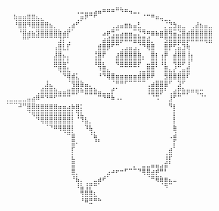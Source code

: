 ⠀⠀⠀⠀⠀⠀⠀⠀⠀⠀⠀⠀⠀⠀⠀⠀⢀⣀⣀⣀⣠⣤⠶⠶⠶⠛⠳⠶⢤⣀⡀⠀⠀⠀⠀⠀⠀⠀⠀⠀⠀⠀⠀⠀⠀
⠀⠀⢷⣶⣶⣿⣿⣦⣄⠀⠀⠀⠀⠀⠀⠀⢀⡶⠟⠉⠋⠀⠀⠀⠀⠀⠀⠀⠀⠀⠀⠈⠉⠛⠶⢤⣀⡀⠀⠀⠀⠀⠀⠀⠀⠀⠀
⠀⠀⠘⣿⣿⠻⣿⣿⣿⣿⣦⡀⠀⠀⢀⣴⠋⠀⠀⠀⠀⠀⠀⠀⢀⣠⣤⣶⣦⣤⣃⠀⠀⠀⠀⠀⡈⣙⣳⣤⣀⠀⢀⣼⣦⣤⣀
⠀⠀⠀⠘⣿⣴⣦⣻⣿⣿⣿⣿⣷⣴⡟⠁⠀⠀⠀⠀⠀⠀⣠⡶⢛⣉⣠⣤⣤⣉⡙⠻⠶⣶⣦⣶⣿⢿⣭⣙⣿⣴⣿⣿⣿⣿⣿
⠀⠀⠀⠀⠛⠋⠉⠉⠉⠉⠉⠉⣹⡏⢁⠀⠀⠀⠀⠀⠀⠀⣴⣾⣿⣿⡿⠿⠿⣿⣿⣿⣾⡀⠀⠉⣻⣿⣿⣿⣿⡿⠿⠿⠿⢿⣿
⠀⠀⠀⠀⠀⠀⠀⠀⠀⠀⠀⢠⣿⣇⡏⠀⠀⠀⠀⠀⠀⣾⣿⡿⠋⠉⢀⣠⣤⣠⡈⠙⢿⣿⠀⠀⣿⡟⢋⣥⣹⢷⠀⠀⠀⠀⠀
⠀⠀⠀⠀⠀⠀⠀⠀⠀⠀⠀⣸⣿⣄⡀⠀⠀⠀⠀⠀⢘⣿⡟⠀⠀⣰⣿⣿⣿⣿⣷⡀⠀⣿⡆⢠⡿⠀⣼⣿⣿⢸⡄⠀⠀⠀⠀
⠀⠀⠀⠀⠀⠀⠀⠀⠀⠀⠀⣿⣿⣧⠇⠀⠀⠀⠀⠀⢸⣿⡄⠀⠀⢿⣿⣿⣿⣿⡿⠁⣀⣿⡇⢸⡇⠀⢿⣿⡿⢸⠃⠀⠀⠀⠀
⠀⠀⠀⠀⠀⠀⠀⠀⠀⠀⠀⠉⢿⣿⣆⠀⠀⠀⠀⠀⠀⠹⣿⣄⠀⠀⠉⠉⠉⠉⢁⣀⣿⣿⠁⠀⣿⣄⡜⢉⣤⣾⠀⠀⠀⠀⠀
⠀⠀⠀⠀⠀⠀⠀⠀⠀⠀⠀⠀⠀⠙⢿⣾⣅⠀⠀⠀⠀⠘⠙⢿⣿⣶⣶⣶⣶⣶⣾⣿⡿⠟⠀⠀⣻⣿⣿⣿⣿⠏⠀⠀⠀⠀⠀
⠀⠀⠀⠀⠀⠀⠀⠀⠀⣸⣄⠀⠀⠀⠈⢻⣿⣷⣤⡀⠀⠀⠀⠀⠈⠛⠛⠋⠉⠉⠉⠉⢀⣴⣿⣿⣿⠋⠀⣹⠋⠀⠀⠀⠀⠀⠀
⠀⠀⠀⠀⠀⠀⠀⢀⣾⣿⣿⣷⣤⣤⣶⣿⡿⠷⣿⣿⣷⣤⣀⣀⡞⠁⠀⠀⠀⠀⠀⠀⢸⣿⣿⡿⠃⢀⣴⣟⣷⡶⠶⢶⣒⠀⠀
⢀⣀⣀⣀⣀⣤⣴⠿⠛⠙⠛⠋⠉⠉⠉⠀⠀⠀⠀⠀⠀⠉⠙⠛⠷⠠⠄⠀⠀⠀⠀⠀⠀⠈⠩⠀⠀⣸⠋⠉⠀⠀⠀⠀⠈⠁⠀
⠈⠉⠉⠽⠛⣿⣿⣶⣶⣶⣶⣶⣤⣤⣠⣦⣶⡂⠀⠀⠀⠀⠀⠀⠀⠀⠀⠀⠀⠀⠀⠀⠀⠀⠀⠀⠀⠻⡆⠀⠀⠀⠀⠀⠀⠀⠀
⠀⠀⠀⠀⠀⠙⢿⣿⣿⣿⣿⣿⣿⣿⣿⡇⢻⣇⠀⠀⠀⠀⠀⠀⠀⠀⠀⠀⠀⠀⠀⠀⠀⠀⠀⠀⠀⠀⡇⠀⠀⠀⠀⠀⠀⠀⠀
⠀⠀⠀⠀⠀⠀⠀⠙⢿⣿⣿⣿⣿⣿⣿⡇⠈⠹⣧⡀⠀⠀⠀⠀⠀⠀⠀⠀⠀⠀⠀⠀⠀⠀⠀⠀⠀⠀⡇⠀⠀⠀⠀⠀⠀⠀⠀
⠀⠀⠀⠀⠀⠀⠀⠀⠀⠈⠙⠿⢿⣿⣿⡇⠀⠀⠹⣧⠀⠀⠀⠀⠀⠀⠀⠀⠀⠀⠀⠀⠀⠀⠀⠀⠀⠀⣷⠀⠀⠀⠀⠀⠀⠀⠀
⠀⠀⠀⠀⠀⠀⠀⠀⠀⠀⠀⠀⠀⠈⠛⣷⠀⠀⠀⠘⣧⠀⠀⠀⠀⠀⠀⠀⠀⠀⠀⠀⠀⠀⠀⠀⠀⢀⣼⠀⠀⠀⠀⠀⠀⠀⠀
⠀⠀⠀⠀⠀⠀⠀⠀⠀⠀⠀⠀⠀⠀⠀⣿⠄⠀⠀⠀⠘⠃⠀⠀⠀⠀⠀⠀⠀⠀⠀⠀⠀⠀⠀⠀⠀⠀⡏⠀⠀⠀⠀⠀⠀⠀⠀
⠀⠀⠀⠀⠀⠀⠀⠀⠀⠀⠀⠀⠀⠀⠀⡏⠀⠀⠀⠀⠀⠀⠀⠀⠀⠀⠀⠀⠀⠀⠀⠀⠀⠀⠀⠀⠀⣴⠁⠀⠀⠀⠀⠀⠀⠀⠀
⠀⠀⠀⠀⠀⠀⠀⠀⠀⠀⠀⠀⠀⠀⠀⣇⠀⠀⠀⠀⠀⠀⠀⠀⠀⠀⠀⠀⠀⠀⠀⠀⠀⠀⠀⠀⢸⡟⠀⠀⠀⠀⠀⠀⠀⠀⠀
⠀⠀⠀⠀⠀⠀⠀⠀⠀⠀⠀⠀⠀⠀⠀⣿⠀⠀⠀⠀⠀⠀⠀⠀⠀⠀⠀⠀⠀⡀⠀⣀⣀⣤⣤⣠⣾⠃⠀⠀⠀⠀⠀⠀⠀⠀⠀
⠀⠀⠀⠀⠀⠀⠀⠀⠀⠀⠀⠀⠀⠀⠀⣿⡀⠀⠀⠀⠀⠀⠀⣠⠴⠖⠒⠋⠉⠉⠙⢿⣿⣴⡾⠛⠃⠀⠀⠀⠀⠀⠀⠀⠀⠀⠀
⠀⠀⠀⠀⠀⠀⠀⠀⠀⠀⠀⠀⠀⠀⠀⠘⣧⡀⠀⠀⣀⣴⠞⠁⠀⠀⠀⠀⠀⠀⠀⠀⠈⠛⢿⣷⣶⣄⣀⠀⠀⠀⠀⠀⠀⠀⠀
⠀⠀⠀⠀⠀⠀⠀⠀⠀⠀⠀⠀⠀⠀⠀⠀⠸⣧⢸⡟⠛⠁⠀⠀⠀⠀⠀⠀⠀⠀⠀⠀⠀⠀⠀⠈⠻⠉⠀⠀⠀⠀⠀⠀⠀⠀⠀
⠀⠀⠀⠀⠀⠀⠀⠀⠀⠀⠀⠀⠀⠀⠀⠀⠀⢻⣿⣿⣆⠀⠀⠀⠀⠀⠀⠀⠀⠀⠀⠀⠀⠀⠀⠀⠀⠀⠀⠀⠀⠀⠀⠀⠀⠀⠀
⠀⠀⠀⠀⠀⠀⠀⠀⠀⠀⠀⠀⠀⠀⠀⠀⠀⠘⠿⣛⠛⠓⠀
